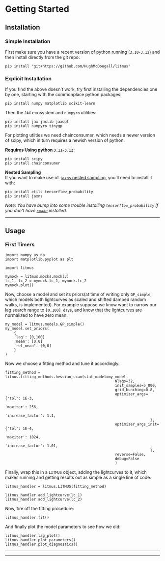 # Getting Started

## Installation

### Simple Installation

First make sure you have a recent version of python running (`3.10`-`3.12`)
and then install directly from the git repo:

```
pip install "git+https://github.com/HughMcDougall/litmus"
```

### Explicit Installation

If you find the above doesn't work, try first installing the dependencies one by
one, starting with the commonplace python packages:

```
pip install numpy matplotlib scikit-learn
```

Then the `JAX` ecosystem and `numpyro` utilities:

```
pip install jax jaxlib jaxopt
pip install numpyro tinygp
```

For plotting utilties we need chainconsumer, which needs a newer version of scipy, which in turn requires a newish version of python.

**Requires Using python `3.11`-`3.12`:**

```
pip install scipy
pip install chainconsumer
```

**Nested Sampling**  
If you want to make use of [`jaxns` nested sampling](https://github.com/Joshuaalbert/jaxns), you'll need to install it with:

```
pip install etils tensorflow_probability
pip install jaxns
```

_Note: You have bump into some trouble installing `tensorflow_probability` if you don't have [`cmake`](https://cmake.org/) installed._

-----

## Usage

### First Timers

```
import numpy as np
import matplotlib.pyplot as plt

import litmus
```

```
mymock = litmus.mocks.mock(3)
lc_1, lc_2 = mymock.lc_1, mymock.lc_2
mymock.plot()
```

Now, choose a model and set its priors(at time of writing only `GP_simple`,
which models both lightcurves as scaled and shifted damped random walks, is
implemented). For example suppose we know want to narrow our lag search
range to `[0,100] days`, and know that the lightcurves are normalized to
have zero mean:

```
my_model = litmus.models.GP_simple()
my_model.set_priors(
    {
    'lag': [0,100]
    'mean': [0,0]
    'rel_mean': [0,0]
    }
)
```

Now we choose a fitting method and tune it accordingly.

```
fitting_method = litmus.fitting_methods.hessian_scan(stat_model=my_model,
                                                  Nlags=32,
                                                  init_samples=5_000,
                                                  grid_bunching=0.8,
                                                  optimizer_args={'tol': 1E-3,
                                                                  'maxiter': 256,
                                                                  'increase_factor': 1.1,
                                                                  },
                                                  optimizer_args_init={'tol': 1E-4,
                                                                  'maxiter': 1024,
                                                                  'increase_factor': 1.01,
                                                                  },
                                                  reverse=False,
                                                  debug=False
                                                  )
```

Finally, wrap this in a `LITMUS` object, adding the lightcurves to it, which
makes running and getting results out as simple as a single line of code:

```
litmus_handler = litmus.LITMUS(fitting_method)

litmus_handler.add_lightcurve(lc_1)
litmus_handler.add_lightcurve(lc_2)
```

Now, fire off the fitting procedure:

```
litmus_handler.fit()
```

And finally plot the model parameters to see how we did:

```
litmus_handler.lag_plot()
litmus_handler.plot_parameters()
litmus_handler.plot_diagnostics()
```

-----

-----
